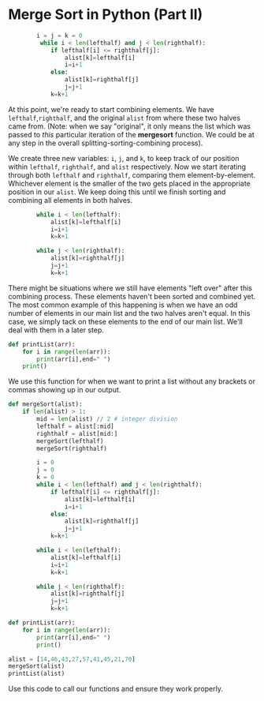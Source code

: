 # Merge Sort in Python \(Part II\)

```python
        i = j = k = 0    
         while i < len(lefthalf) and j < len(righthalf):
            if lefthalf[i] <= righthalf[j]:
                alist[k]=lefthalf[i]
                i=i+1
            else:
                alist[k]=righthalf[j]
                j=j+1
            k=k+1
```

At this point, we're ready to start combining elements. We have `lefthalf`,`righthalf`, and the original `alist` from where these two halves came from. \(Note: when we say "original", it only means the list which was passed to _this_ particular iteration of the **mergesort** function. We could be at any step in the overall splitting-sorting-combining process\).

We create three new variables: `i`, `j`, and `k`, to keep track of our position within `lefthalf`, `righthalf`, and `alist` respectively. Now we start iterating through both `lefthalf` and `righthalf`, comparing them element-by-element. Whichever element is the smaller of the two gets placed in the appropriate position in our `alist`. We keep doing this until we finish sorting and combining all elements in both halves.

```python
        while i < len(lefthalf):
            alist[k]=lefthalf[i]
            i=i+1
            k=k+1

        while j < len(righthalf):
            alist[k]=righthalf[j]
            j=j+1
            k=k+1
```

There might be situations where we still have elements "left over" after this combining process. These elements haven't been sorted and combined yet. The most common example of this happening is when we have an odd number of elements in our main list and the two halves aren't equal. In this case, we simply tack on these elements to the end of our main list. We'll deal with them in a later step.

```python
def printList(arr): 
    for i in range(len(arr)):         
        print(arr[i],end=" ") 
    print()
```

We use this function for when we want to print a list without any brackets or commas showing up in our output.

```python
def mergeSort(alist):
    if len(alist) > 1:
        mid = len(alist) // 2 # integer division
        lefthalf = alist[:mid]
        righthalf = alist[mid:]
        mergeSort(lefthalf)
        mergeSort(righthalf)

        i = 0
        j = 0
        k = 0
        while i < len(lefthalf) and j < len(righthalf):
            if lefthalf[i] <= righthalf[j]:
                alist[k]=lefthalf[i]
                i=i+1
            else:
                alist[k]=righthalf[j]
                j=j+1
            k=k+1

        while i < len(lefthalf):
            alist[k]=lefthalf[i]
            i=i+1
            k=k+1

        while j < len(righthalf):
            alist[k]=righthalf[j]
            j=j+1
            k=k+1

def printList(arr): 
    for i in range(len(arr)):
        print(arr[i],end=" ")
        print() 

alist = [14,46,43,27,57,41,45,21,70]
mergeSort(alist)
printList(alist)
```

Use this code to call our functions and ensure they work properly.

